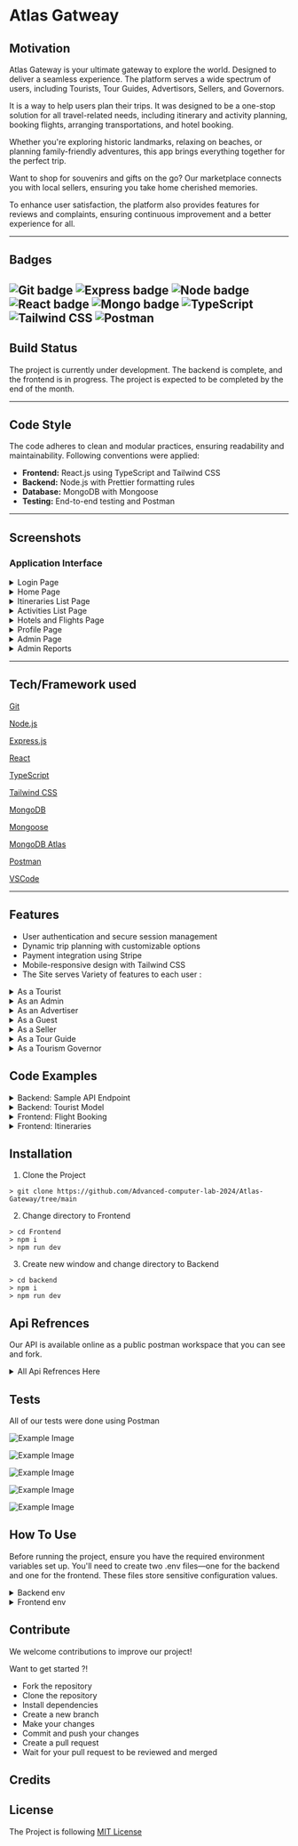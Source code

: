 # Atlas Gatweay

## Motivation

Atlas Gateway is your ultimate gateway to explore the world. Designed to deliver a seamless experience. The platform serves a wide spectrum of users, including Tourists, Tour Guides, Advertisors, Sellers, and Governors.

It is a way to help users plan their trips. It was designed to be a one-stop solution for all travel-related needs, including itinerary and activity planning, booking flights, arranging transportations, and hotel booking.

Whether you're exploring historic landmarks, relaxing on beaches, or planning family-friendly adventures, this app brings everything together for the perfect trip.

Want to shop for souvenirs and gifts on the go? Our marketplace connects you with local sellers, ensuring you take home cherished memories.

To enhance user satisfaction, the platform also provides features for reviews and complaints, ensuring continuous improvement and a better experience for all.

---
## Badges


![Git badge](https://img.shields.io/badge/Git--%23F05032?style=for-the-badge&logo=Git)
![Express badge](https://img.shields.io/badge/Express-%23000000?style=for-the-badge&logo=Express&logoColor=white)
![Node badge](https://img.shields.io/badge/Node.js-%2343853D?style=for-the-badge&logo=Node.js&logoColor=white)
![React badge](https://img.shields.io/badge/React.js-%2361DAFB?style=for-the-badge&logo=React&logoColor=black)
![Mongo badge](https://img.shields.io/badge/MongoDB-%2347A248?style=for-the-badge&logo=MongoDB&logoColor=white)
![TypeScript](https://img.shields.io/badge/TypeScript-%23F7DF1E?style=for-the-badge&logo=TypeScript&logoColor=black)
![Tailwind CSS](https://img.shields.io/badge/Tailwind%20CSS-%2338B2AC?style=for-the-badge&logo=Tailwind-CSS&logoColor=white)
![Postman](https://img.shields.io/badge/Postman-%23FF6C37?style=for-the-badge&logo=Postman&logoColor=white)
---

## Build Status

The project is currently under development. The backend is complete, and the frontend is in progress. The project is expected to be completed by the end of the month.

---

## Code Style

The code adheres to clean and modular practices, ensuring readability and maintainability. Following conventions were applied:

- **Frontend:** React.js using TypeScript and Tailwind CSS
- **Backend:** Node.js with Prettier formatting rules
- **Database:** MongoDB with Mongoose
- **Testing:** End-to-end testing and Postman

---

## Screenshots

### Application Interface

<details>
<summary> Login Page</summary>  
![login]()
</details>

<details>
<summary>Home Page</summary>  
![home]()
</details>


<details>
<summary>Itineraries List Page</summary>  
![itineraries_list_page]()
</details>

<details>

<summary>Activities List Page</summary>  

![activities_list_page]()

</details>

<details>
<summary>Hotels and Flights Page</summary>  
	
![apply-filter]()
 
</details>

<details>

<summary>Profile Page</summary>  

![profile]()
 
</details>

<details>

<summary>Admin Page</summary>  

![admin]()
 
</details>

<details>

<summary>Admin Reports</summary>  

![admin_reports]()

</details>

---

## Tech/Framework used

[Git](https://git-scm.com/)

[Node.js](https://nodejs.org/en/)

[Express.js](https://expressjs.com/)

[React](https://reactjs.org/)

[TypeScript](https://www.typescriptlang.org/)

[Tailwind CSS](https://tailwindcss.com/)

[MongoDB](https://www.mongodb.com/)

[Mongoose](https://mongoosejs.com/)

[MongoDB Atlas](https://www.mongodb.com/cloud/atlas)

[Postman](https://www.postman.com/)

[VSCode](https://code.visualstudio.com/)

---

## Features

- User authentication and secure session management
- Dynamic trip planning with customizable options
- Payment integration using Stripe
- Mobile-responsive design with Tailwind CSS
- The Site serves Variety of features to each user :


<details>
<summary>As a Tourist</summary>

- **User Account**
  - Login using username and password.
  - Change password.
  - View profiles of others.

- **Search and Filter**
  - **General Search:**
    - Search for specific museums, historical places, activities, or itineraries by name, category, or tag.
    - Search for products based on product name.
  - **Filter Options:**
    - **Activities/Itineraries:**
      - Filter by budget, date, category, ratings, preferences (e.g., historic areas, beaches, family-friendly, shopping), and language.
    - **Historical Places/Museums:**
      - Filter by tag.
    - **Products:**
      - Filter by price.
  - **Sort Options:**
    - **Activities/Itineraries:**
      - Sort by price or ratings.
    - **Products:**
      - Sort by ratings.

- **Activities and Itineraries**
  - View all upcoming activities, itineraries, historical places, and museums.
  - Bookmark (save) events to view later.
  - View a list of all saved events.
  - View all upcoming or past activities/itineraries paid for.
  - Book an event/activity or itinerary.
  - Cancel a booking 48 hours before the start of the event/activity or itinerary.
  - Rate events/activities attended.
  - Receive loyalty points upon payment for events/itineraries.
  - Redeem loyalty points for cash in the wallet.
  - Choose currency to view prices in.

- **Historical Places and Museums**
  - Filter historical places/museums by tag.

- **Products**
  - View all available products, including:
    - Picture, price, description, seller, ratings, and reviews.
  - Save products to a wishlist.
  - View wishlist of products.
  - Remove items from the wishlist.
  - Add items to the cart from the wishlist.
  - Add/remove/change item quantity in the cart.
  - Pay for products using credit card (via Stripe), wallet, or cash on delivery.
  - Review purchased products.

- **Transportation and Booking**
  - Book a flight or hotel using a third-party application (not a link).
  - Book transportation through transportation advertisers.

- **Complaints**
  - File a complaint with a title, body (problem), and date.
  - View a list of all issued complaints and their status (pending/resolved).

- **Payments and Wallet**
  - Pay online for events/activities, itineraries, or products using:
    - Credit/debit cards (via Stripe), wallet, or cash on delivery.
  - Use promo codes for discounts.
  - Receive a payment receipt via email upon successful payment.
  - View an updated wallet balance after making a payment.

- **Ratings and Reviews**
  - Rate tour guides after completing a tour.
  - Rate events/activities attended.
  - Review purchased products.

- **Notifications**
  - Receive notifications.

- **Rewards and Badges**
  - Receive loyalty points for payments.
  - Redeem points for wallet cash.
  - Earn badges based on user level.

</details>

<details>
<summary>As an Admin</summary>

- **User Management**
  - Login using username and password.
  - Delete any account from the system.
  - View accounts marked for deletion.
  - Add another admin.
  - Add a tourism governor.
  - View the total number of users and new users per month.
  - Forget password using an OTP sent to email.

- **Activity and Tag Management**
  - CRUD (Create, Read, Update, Delete) an activity category.
  - CRUD a preference tag.

- **Product Management**
  - Search for a product by name.
  - Search for a product by price.
  - Sort products by ratings.
  - Add a new product to the system.
  - Edit product details.
  - View available quantity and sales of each product.
  - Upload product images.
  - Archive/Unarchive a product.

- **Complaint Management**
  - View a list of all complaints and their statuses.
  - View details of a selected complaint.
  - Reply to any complaint.
  - Mark complaints as pending/resolved.
  - Sort complaints by date.
  - Filter complaints by status.

- **Event/Itinerary Management**
  - Flag an event or itinerary deemed inappropriate (flagged events become invisible to tourists/guests).

- **Sales and Revenue**
  - View a sales report with revenues from:
    - Events, itineraries, and gift shop sales.
  - Filter the sales report by product, date, or month.

- **Promo Codes**
  - Create promo codes.

</details>

<details>
<summary>As an Advertiser</summary>

- **User Account**
  - Login using username and password.
  - Change password.
  - Forget password using an OTP sent to email.
  - Accept the terms and conditions if approved as an advertiser on the system.

- **Profile Management**
  - Create, read, update profile information as a company, including:
    - Link to website.
    - Hotline.
    - Company profile.

- **Activity/Itinerary Management**
  - Create, read, update, delete activities or itineraries, including:
    - Date, time, location (using Google Maps).
    - Price (or price range).
    - Category and tags.
    - Special discounts.
    - Booking status (open/closed).
  - View a list of all created activities, itineraries, museums, and historical places.
  - Upload pictures for activities or itineraries.

- **Reports and Analytics**
  - View a sales report containing total revenue.
  - Filter sales report by:
    - Activity, itinerary, date, or month.
  - View a report on the total number of tourists who:
    - Used the advertiser's itineraries.
    - Attended their activities.
  - Filter the tourist report by month.

- **Notifications**
  - Receive notifications when an event or itinerary is flagged as inappropriate:
    - On the system.
    - By email.

</details>

<details>
<summary>As a Guest</summary>

- **Registration**
  - Register (sign up) as a tourist with:
    - Email, username, password, mobile number, nationality, date of birth, and job/student status.
  - Register (sign up) as a tour guide, advertiser, or seller with:
    - Username, email, and password.

- **Explore Activities and Places**
  - View all upcoming activities, itineraries, historical places, and museums.
  - Choose a category of activities.

- **Search and Filter**
  - **Activities/Itineraries:**
    - Filter by:
      - Budget, date, category, ratings, preferences (e.g., historic areas, beaches, family-friendly, shopping), and language.
    - Sort by:
      - Price or ratings.
  - **Historical Places/Museums:**
    - Filter by tag.

</details>

<details>
<summary>As a Seller</summary>

- **Profile Management**
  - Create, read, and update profile information as a seller, including:
    - Name and description.
  - Accessible only if approved as a seller on the system.
  - Accept the terms and conditions if approved on the system.
  
- **Product Management**
  - Search for products by name.
  - Filter products by price.
  - Sort products by ratings.
  - Add a product with:
    - Details, price, and available quantity.
  - Edit product details and price.
  - Upload product image and other pictures.
  - View available quantity and sales of each product.
  - Archive or unarchive a product.

- **Sales and Revenue**
  - View a sales report containing total revenue.
  - Filter the sales report by:
    - Product, date, or month.

- **Account Management**
  - Change password.

</details>

<details>
<summary>As a Tour Guide</summary>

- **User Account**
  - Login using username and password.
  - Change password.
  - Forget password using an OTP sent to email.
  - Request account deletion from the system.
  - Accept the terms and conditions if approved as a tour guide.

- **Profile Management**
  - Create, read, and update profile information as a tour guide, including:
    - Mobile number, years of experience, previous work (if applicable).
  - Accessible only if accepted as a tour guide on the system.

- **Itinerary Management**
  - Create, read, update, and delete itineraries, including:
    - Activities, locations to be visited, timeline, duration of each activity, language of the tour, price, available dates and times, accessibility, and pick-up/drop-off location.
  - View a list of all created activities, itineraries, museums, and historical places.
  - Activate or deactivate itineraries with bookings.

- **Sales and Revenue**
  - View a sales report containing total revenue.
  - Filter the sales report by:
    - Activity, itinerary, date, or month.
  - View a report on the total number of tourists who used your itinerary or attended your activity.
  - Filter the tourist report by month.

</details>

<details>
<summary>As a Tourism Governor</summary>

- **User Account**
  - Login using username and password.
  - Change password.
  - Forget password using an OTP sent to email.

- **Museum and Historical Place Management**
  - Create, read, update, and delete museums and historical places, including:
    - Description, pictures, location, opening hours, ticket prices.

- **Tag Management**
  - Create tags for different historical locations (e.g., type, historical period).

</details>

## Code Examples


<details>
<summary> Backend: Sample API Endpoint</summary>  

```typescript
const router = express.Router();

router.post("/create", createActivities);

export const createActivities = async (
    req: Request,
    res: Response,
    next: NextFunction,
) => {
    try {
        const advertisorId = req.headers.userid;
        
        if (!advertisorId) {
        
        throw new HttpError(400, "Tour Guide ID is required");
        }

        const activity = await activityService.createActivity(
			req.body,
			advertisorId.toString(),
		);
		res.status(201).json(activity);
	} catch (error) {
		next(error);
	}
};

export const createActivity = async (
	activity: IActivity,
	createdBy: string,
) => {
	if (!Types.ObjectId.isValid(createdBy)) {
		throw new HttpError(400, "Invalid Advertiser ID");
	}

	// Start a session for transaction management
	const session = await mongoose.startSession();

	try {
		session.startTransaction();

		// Create the new activity
		const newActivity = new Activity({
			...activity,
			createdBy: new Types.ObjectId(createdBy),
		});

		await newActivity.save({ session }); // Save to generate the ID

		// Link activity ID to the advertiser's activities array
		const advertiser = await advertiserService.getAdvertiserById(createdBy);

		if (!advertiser) {
			throw new HttpError(404, "Advertiser not found");
		}

		// Push the new activity ID to the advertiser's activities array
		await advertiser.updateOne(
			{ $push: { activities: newActivity._id } }, // Update data
			{ session }, // Pass session here
		);

		await session.commitTransaction();

		return newActivity;
	} catch (error) {
		await session.abortTransaction();
		throw error;
	} finally {
		session.endSession();
	}
};
```
</details>

<details>
<summary> Backend: Tourist Model</summary>  

```typescript
export interface ITourist extends Document {
	name: string;
	username: string;
	email: string;
	password: string;
	walletBalance: number;
	mobile: string;
	nationality: string;
	dob: Date;
	occupation: string;
	address?: string[];
	currency?: string;
	loyaltyPoints: number;
	maxCollectedLoyaltyPoints: number;
	level: number;
	profile?: {
		bio?: string;
		location?: string;
		image?: string;
	};
	bookedItineraries: Types.ObjectId[];
	bookmarkedItineraries: Types.ObjectId[];

	bookedActivities: Types.ObjectId[];
	bookmarkedActivities: Types.ObjectId[];

	bookedTransportations: Types.ObjectId[] | ITransportation[];
	bookedFlights: Types.ObjectId[] | IFlight[];
	bookedHotelOffers: Types.ObjectId[];
	purchaseProducts: Types.ObjectId[];
	wishlistproducts: Types.ObjectId[];
	isDeleted?: boolean;
	preferredTags?: Types.ObjectId[] | ITag[];
	cart: {
		product: Types.ObjectId;
		quantity: number;
	}[];
	payment: [
		{
			type: string;
			event: Types.ObjectId;
			amount: number;
		},
	];
	notifications: Types.ObjectId[];
}

const touristSchema = new Schema<ITourist>(
	{
		name: { type: String },
		username: { type: String, required: true },
		email: { type: String, required: true },
		password: { type: String, required: true },
		walletBalance: { type: Number, required: true, default: 0 },
		mobile: { type: String, required: true },
		nationality: { type: String, required: true },
		dob: { type: Date, required: true },
		occupation: { type: String, required: true },
		address: [{ type: String }],
		currency: { type: String, default: "EGP" },
		loyaltyPoints: {
			type: Number,
			default: 0,
			validate: {
				validator: function (value) {
					if (value < 0) {
						this.loyaltyPoints = 0;
						return false;
					}
					return value >= 0;
				},
				message: "Loyalty Points can't be negative",
			},
		},
		maxCollectedLoyaltyPoints: {
			type: Number,
			default: 0,
			validate: {
				validator: function (value) {
					if (value < 0) {
						this.maxCollectedLoyaltyPoints = 0;
						return false;
					}
					return value >= this.loyaltyPoints;
				},
				message:
					"Max Collected Loyalty Points can't be negative or smaller than Loyalty Points",
			},
		},
		level: { type: Number, enum: [1, 2, 3], default: 1 },
		profile: {
			bio: { type: String },
			location: { type: String },
			image: { type: String },
		},
		bookedItineraries: [{ type: Schema.Types.ObjectId, ref: "Itinerary" }],
		bookmarkedItineraries: [
			{ type: Schema.Types.ObjectId, ref: "Itinerary" },
		],

		bookedActivities: [{ type: Schema.Types.ObjectId, ref: "Activity" }],
		bookmarkedActivities: [
			{ type: Schema.Types.ObjectId, ref: "Activity" },
		],

		bookedTransportations: [
			{ type: Schema.Types.ObjectId, ref: "Transportation" },
		],
		bookedFlights: [{ type: Schema.Types.ObjectId, ref: "Flight" }],
		purchaseProducts: [{ type: Schema.Types.ObjectId, ref: "Product" }],
		wishlistproducts: [{ type: Schema.Types.ObjectId, ref: "Product" }],

		bookedHotelOffers: [
			{ type: Schema.Types.ObjectId, ref: "HotelBooking" },
		],
		isDeleted: { type: Boolean, default: false },
		preferredTags: [
			{ type: Schema.Types.ObjectId, ref: "Tag", required: true },
		],
		payment: [
			{
				type: { type: String },
				event: { type: Schema.Types.ObjectId },
				amount: { type: Number },
			},
		],
		cart: [
			{
				product: { type: Schema.Types.ObjectId, ref: "Product" },
				quantity: { type: Number, required: true },
			},
		],
		notifications: [{ type: Schema.Types.ObjectId, ref: "Notification" }],
	},
	schemaConfig,
);

export const Tourist = model<ITourist>("Tourist", touristSchema);


```
</details>

<details>
<summary> Frontend: Flight Booking </summary>  

```typescript

const Flights = () => {
	const [flights, setFlights] = useState<IFlight[]>([]);

	const addFlight = (newFlight: IFlight) => {
		setFlights((prevFlights) => [...prevFlights, newFlight]);
	};
	const removeFlights = () => {
		setFlights([]);
	};
	return (
		<Flex isColumn gap="4" className="w-full h-full">
			<div className="self-center">
				<SearchForm
					addFlight={addFlight}
					removeFlights={removeFlights}
				/>
			</div>
			<Flex
				className="grid lg:grid-cols-4 md:grid-cols-3 sm:grid-cols-2"
				gap="4"
			>
				{flights.map((flight, index) => (
					<FlightsCard key={index} {...flight} />
				))}
			</Flex>
		</Flex>
	);
};

```
</details>

<details>
<summary> Frontend: Itineraries </summary>  

```typescript
export default function Itineraries() {
	const { user } = useLoginStore();
	const { data, meta } = useItineraries();
	const [open, setOpen] = useState(false);
	const [itinerary, setItinerary] = useState<TItinerary>();
	const { data: tags } = useTags();
	const { data: guide } = useTourGuideProfile();

	const openEditDrawer = (itinerary: TItinerary) => {
		setOpen(true);
		setItinerary(itinerary);
	};

	const closeEditDrawer = (open: boolean) => {
		setOpen(open);
		if (!open) setItinerary(undefined);
	};

	const { page, onPageChange, pagesCount } = usePagination({
		pageNum: meta?.pages || 1,
		pagesCount: meta?.pages || 1,
	});

	const [query, setQuery] = useQueryString();

	return (
		<Flex isColumn gap="4" className="w-full h-full">
			<Label.Big600>
				View a list of itineraries you can follow!
			</Label.Big600>
			<Flex
				justify="between"
				gap="2"
				className="bg-surface-secondary p-2 rounded-lg border-2 border-solid border-black"
			>
				<Flex gap="1" align="center">
					<Label.Mid400>Sort:</Label.Mid400>
					<Select
						onValueChange={(value) => {
							if (value === "0") {
								setQuery({
									...query,
									sort: undefined,
								});
							} else {
								setQuery({
									...query,
									sort: value,
								});
							}
						}}
					>
						<SelectTrigger className="bg-white">
							<SelectValue placeholder="Sort" />
						</SelectTrigger>
						<SelectContent>
							<SelectItem value="0">None</SelectItem>
							<SelectItem value="avgRating,1">
								Ascending rating
							</SelectItem>
							<SelectItem value="avgRating,-1">
								Descending rating
							</SelectItem>
							<SelectItem value="price,1">
								Ascending price
							</SelectItem>
							<SelectItem value="price,-1">
								Descending price
							</SelectItem>
						</SelectContent>
					</Select>
					<Searchbar />
					<Filters
						filters={{
							tags: {
								filterName: "tags",
								label: "Tags",
								type: "checkbox",
								options:
									tags?.map((tag) => ({
										label: tag.name,
										value: tag._id!,
									})) || [],
							},
							date: {
								// TODO: WIP
								filterName: "date",
								label: "Date",
								type: "date",
							},
							price: {
								filterName: "price",
								label: "Price",
								type: "range",
							},
							language: {
								filterName: "language",
								label: "Language",
								type: "checkbox",
								options: languageOptions,
							},
						}}
					/>
				</Flex>
				{user?.type === EAccountType.Guide &&
					guide?.isVerified &&
					guide?.acceptedTerms && (
						<Button
							onClick={() => setOpen(true)}
							variant="default"
							className="flex gap-2"
						>
							Add Itinerary <Plus />
						</Button>
					)}
			</Flex>
			<Flex
				className="grid lg:grid-cols-4 md:grid-cols-3 sm:grid-cols-2"
				gap="4"
			>
				{data
					?.filter((itinarary: TItinerary) => {
						if (user?.type === EAccountType.Tourist) {
							const currentDate = new Date();

							if (itinarary.startDateTime) {
								const activityDate = new Date(
									itinarary.startDateTime,
								);
								return activityDate > currentDate;
							}
						}
						return true;
					})
					.map((itinerary) => (
						<ItineraryCard
							itinerary={itinerary}
							openEditDrawer={openEditDrawer}
						/>
					))}
			</Flex>
			{pagesCount > 1 && (
				<Pagination>
					{page !== 1 && (
						<PaginationPrevious
							onClick={() => onPageChange(page - 1)}
						/>
					)}
					<PaginationContent>
						{[...Array(pagesCount).keys()].map((num) => (
							<PaginationItem
								key={num}
								onClick={() => onPageChange(num + 1)}
							>
								<PaginationLink isActive={page === num + 1}>
									{num + 1}
								</PaginationLink>
							</PaginationItem>
						))}
					</PaginationContent>
					{page !== pagesCount && (
						<PaginationNext
							onClick={() => onPageChange(page + 1)}
						/>
					)}
				</Pagination>
			)}
			<ItineraryForm
				itinerary={itinerary}
				open={open}
				setOpen={closeEditDrawer}
			/>
		</Flex>
	);
}

```
</details>


## Installation

1. Clone the Project
```console
> git clone https://github.com/Advanced-computer-lab-2024/Atlas-Gateway/tree/main
```
2. Change directory to Frontend
```console
> cd Frontend
> npm i
> npm run dev
```
3. Create new window and change directory to Backend
```console
> cd backend
> npm i
> npm run dev
```

## Api Refrences 

Our API is available online as a public postman workspace that you can see and fork.
<details>
<summary>All Api Refrences Here</summary>

- Endpoint: `/api/admin/create`
  - Method: POST
  - Description: Create a new admin

- Endpoint: `/api/admin/list`
  - Method: GET
  - Description: List all admins

- Endpoint: `/api/admin/report`
  - Method: GET
  - Description: Get admin report

- Endpoint: `/api/admin/userStats`
  - Method: GET
  - Description: View number of users

- Endpoint: `/api/admin/delete/:id`
  - Method: DELETE
  - Description: Delete admin by ID

- Endpoint: `/api/advertiser/create`
  - Method: POST
  - Description: Create a new advertiser

- Endpoint: `/api/advertiser/list`
  - Method: GET
  - Description: List all advertisers

- Endpoint: `/api/advertiser/show/:id`
  - Method: GET
  - Description: Get advertiser by ID

- Endpoint: `/api/advertiser/update/:id`
  - Method: PUT
  - Description: Update advertiser by ID

- Endpoint: `/api/advertiser/delete/:id`
  - Method: DELETE
  - Description: Delete advertiser by ID

- Endpoint: `/api/activity/create`
  - Method: POST
  - Description: Create a new activity

- Endpoint: `/api/activity/list`
  - Method: GET
  - Description: List all activities

- Endpoint: `/api/activity/show/:id`
  - Method: GET
  - Description: Get activity by ID

- Endpoint: `/api/activity/update/:id`
  - Method: PUT
  - Description: Update activity by ID

- Endpoint: `/api/activity/delete/:id`
  - Method: DELETE
  - Description: Delete activity by ID

- Endpoint: `/api/category/create`
  - Method: POST
  - Description: Create a new category

- Endpoint: `/api/category/list`
  - Method: GET
  - Description: List all categories

- Endpoint: `/api/category/show/:id`
  - Method: GET
  - Description: Get category by ID

- Endpoint: `/api/category/update/:id`
  - Method: PUT
  - Description: Update category by ID

- Endpoint: `/api/category/delete/:id`
  - Method: DELETE
  - Description: Delete category by ID

- Endpoint: `/api/complaint/create`
  - Method: POST
  - Description: Create a new complaint

- Endpoint: `/api/complaint/list`
  - Method: GET
  - Description: List all complaints

- Endpoint: `/api/complaint/list-profile`
  - Method: GET
  - Description: List complaints by creator profile

- Endpoint: `/api/complaint/delete/:id`
  - Method: DELETE
  - Description: Delete complaint by ID

- Endpoint: `/api/flight/book`
  - Method: POST
  - Description: Book a flight

- Endpoint: `/api/flight/search`
  - Method: POST
  - Description: Search for flights

- Endpoint: `/api/flight/delete/:id`
  - Method: DELETE
  - Description: Delete flight by ID

- Endpoint: `/api/governor/create`
  - Method: POST
  - Description: Create a new governor

- Endpoint: `/api/governor/list`
  - Method: GET
  - Description: List all governors

- Endpoint: `/api/governor/showGoverner/:id`
  - Method: GET
  - Description: Get governor by ID

- Endpoint: `/api/governor/update/:id`
  - Method: PUT
  - Description: Update governor by ID

- Endpoint: `/api/governor/show/:id`
  - Method: GET
  - Description: Get historical locations by governor ID

- Endpoint: `/api/governor/delete/:id`
  - Method: DELETE
  - Description: Delete governor by ID

- Endpoint: `/api/hotel/bookRoom`
  - Method: POST
  - Description: Book a hotel room

- Endpoint: `/api/hotel/list/:cityCode`
  - Method: GET
  - Description: List hotels by city code

- Endpoint: `/api/hotel/myBookings`
  - Method: GET
  - Description: Get my hotel bookings

- Endpoint: `/api/hotel/show/:id`
  - Method: GET
  - Description: Show hotel details by ID

- Endpoint: `/api/hotel/delete/:id`
  - Method: DELETE
  - Description: Delete hotel booking by ID

- Endpoint: `/api/itinerary/create`
  - Method: POST
  - Description: Create a new itinerary

- Endpoint: `/api/itinerary/list`
  - Method: GET
  - Description: List all itineraries

- Endpoint: `/api/itinerary/listTourGuide`
  - Method: GET
  - Description: List itineraries by tour guide

- Endpoint: `/api/itinerary/show/:id`
  - Method: GET
  - Description: Get itinerary by ID

- Endpoint: `/api/itinerary/update/:id`
  - Method: PUT
  - Description: Update itinerary by ID

- Endpoint: `/api/itinerary/flag/:id`
  - Method: PUT
  - Description: Flag itinerary by ID

- Endpoint: `/api/itinerary/delete/:id`
  - Method: DELETE
  - Description: Delete itinerary by ID

- Endpoint: `/api/login`
  - Method: POST
  - Description: User login

- Endpoint: `/api/media/upload`
  - Method: POST
  - Description: Upload media file

- Endpoint: `/api/media/download`
  - Method: POST
  - Description: Download media file

- Endpoint: `/api/notification/create`
  - Method: POST
  - Description: Create a new notification

- Endpoint: `/api/notification/list`
  - Method: GET
  - Description: List all notifications

- Endpoint: `/api/notification/get`
  - Method: GET
  - Description: Get notifications by user ID

- Endpoint: `/api/order/create`
  - Method: POST
  - Description: Create a new order

- Endpoint: `/api/order/list`
  - Method: GET
  - Description: List all orders

- Endpoint: `/api/order/show/:id`
  - Method: GET
  - Description: Show order by ID

- Endpoint: `/api/order/cancel/:id`
  - Method: POST
  - Description: Cancel order by ID

- Endpoint: `/api/payment/createPaymentIntent`
  - Method: POST
  - Description: Create a payment intent

- Endpoint: `/api/places/create`
  - Method: POST
  - Description: Create a new place

- Endpoint: `/api/places/list`
  - Method: GET
  - Description: List all places

- Endpoint: `/api/places/listGoverner`
  - Method: GET
  - Description: List places by governor

- Endpoint: `/api/places/show/:id`
  - Method: GET
  - Description: Get place by ID

- Endpoint: `/api/places/update/:id`
  - Method: PUT
  - Description: Update place by ID

- Endpoint: `/api/places/delete/:id`
  - Method: DELETE
  - Description: Delete place by ID

- Endpoint: `/api/product/create`
  - Method: POST
  - Description: Create a new product

- Endpoint: `/api/product/list`
  - Method: GET
  - Description: List all products

- Endpoint: `/api/product/show/:id`
  - Method: GET
  - Description: Get product by ID

- Endpoint: `/api/product/update/:id`
  - Method: PUT
  - Description: Update product by ID

- Endpoint: `/api/product/delete/:id`
  - Method: DELETE
  - Description: Delete product by ID

- Endpoint: `/api/promo/create`
  - Method: POST
  - Description: Create a new promo

- Endpoint: `/api/promo/list`
  - Method: GET
  - Description: List all promos

- Endpoint: `/api/promo/delete/:id`
  - Method: DELETE
  - Description: Delete promo by ID

- Endpoint: `/api/register/create`
  - Method: POST
  - Description: User registration

- Endpoint: `/api/review/add`
  - Method: POST
  - Description: Add a review

- Endpoint: `/api/review/list`
  - Method: GET
  - Description: List all reviews

- Endpoint: `/api/seller/create`
  - Method: POST
  - Description: Create a new seller

- Endpoint: `/api/seller/list`
  - Method: GET
  - Description: List all sellers

- Endpoint: `/api/seller/show/:id`
  - Method: GET
  - Description: Get seller by ID

- Endpoint: `/api/seller/update/:id`
  - Method: PUT
  - Description: Update seller by ID

- Endpoint: `/api/seller/delete/:id`
  - Method: DELETE
  - Description: Delete seller by ID

- Endpoint: `/api/tag/historical/create`
  - Method: POST
  - Description: Create a historical tag

- Endpoint: `/api/tag/historical/list`
  - Method: GET
  - Description: List all historical tags

- Endpoint: `/api/tag/preference/create`
  - Method: POST
  - Description: Create a preference tag

- Endpoint: `/api/tag/preference/list`
  - Method: GET
  - Description: List all preference tags

- Endpoint: `/api/tourGuide/create`
  - Method: POST
  - Description: Create a new tour guide

- Endpoint: `/api/tourGuide/list`
  - Method: GET
  - Description: List all tour guides

- Endpoint: `/api/tourGuide/show/:id`
  - Method: GET
  - Description: Get tour guide by ID

- Endpoint: `/api/tourGuide/update/:id`
  - Method: PUT
  - Description: Update tour guide by ID

- Endpoint: `/api/tourGuide/delete/:id`
  - Method: DELETE
  - Description: Delete tour guide by ID

- Endpoint: `/api/tourist/create`
  - Method: POST
  - Description: Create a new tourist

- Endpoint: `/api/tourist/list`
  - Method: GET
  - Description: List all tourists

- Endpoint: `/api/tourist/show/:id`
  - Method: GET
  - Description: Get tourist by ID

- Endpoint: `/api/tourist/update/:id`
  - Method: PUT
  - Description: Update tourist by ID

- Endpoint: `/api/tourist/redeem/:id`
  - Method: PUT
  - Description: Redeem points by tourist ID

- Endpoint: `/api/tourist/delete/:id`
  - Method: DELETE
  - Description: Delete tourist by ID

- Endpoint: `/api/transportation/create`
  - Method: POST
  - Description: Create a new transportation

- Endpoint: `/api/transportation/list`
  - Method: GET
  - Description: List all transportations

- Endpoint: `/api/transportation/get/:id`
  - Method: GET
  - Description: Get transportation by ID

- Endpoint: `/api/transportation/listAdvertisor`
  - Method: GET
  - Description: List transportations by advertiser

- Endpoint: `/api/transportation/update/:id`
  - Method: PUT
  - Description: Update transportation by ID

- Endpoint: `/api/transportation/delete/:id`
  - Method: DELETE
  - Description: Delete transportation by ID

- Endpoint: `/api/transportation_advertiser/create`
  - Method: POST
  - Description: Create a new transportation advertiser

- Endpoint: `/api/transportation_advertiser/list`
  - Method: GET
  - Description: List all transportation advertisers

- Endpoint: `/api/transportation_advertiser/delete/:id`
  - Method: DELETE
  - Description: Delete transportation advertiser by ID
</details>

## Tests 
All of our tests were done using Postman 

![Example Image](./readme_photos/postman1.png)

![Example Image](./readme_photos/postman2.png)

![Example Image](./readme_photos/postman3.png)

![Example Image](./readme_photos/postman4.png)

![Example Image](./readme_photos/postman5.png)

## How To Use
Before running the project, ensure you have the required environment variables set up. You'll need to create two .env files—one for the backend and one for the frontend. These files store sensitive configuration values.
<details>
<summary>Backend env</summary>

`MONGO_DB_URI`

`AWS_ACCESS_KEY_ID`

`AWS_SECRET_ACCESS_KEY`

`AWS_REGION`

`AWS_BUCKET_NAME`

`AMADEUS_CLIENT_ID`

`AMADEUS_CLIENT_SECRET`

`AMADEUS_TOKEN`

`STRIPE_SECRET_KEY`

`SYSTEM_EMAIL`

`SYSTEM_EMAIL_APP_PASSWORD`
</li>
</details>

<details>
<summary>Frontend env</summary>

`VITE_STRIPE_PUBLISHABLE_KEY`
</details>

## Contribute
We welcome contributions to improve our project!

 Want to get started ?!
 
- Fork the repository
- Clone the repository
- Install dependencies
- Create a new branch
- Make your changes
- Commit and push your changes
- Create a pull request
- Wait for your pull request to be reviewed and merged

## Credits


## License

The Project is following [MIT License](https://opensource.org/license/mit)

